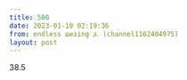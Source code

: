 ```yaml
---
title: 500
date: 2023-01-10 02:19:36
from: endless шизing ⍼ (channel1162404975)
layout: post
---
```


38.5
